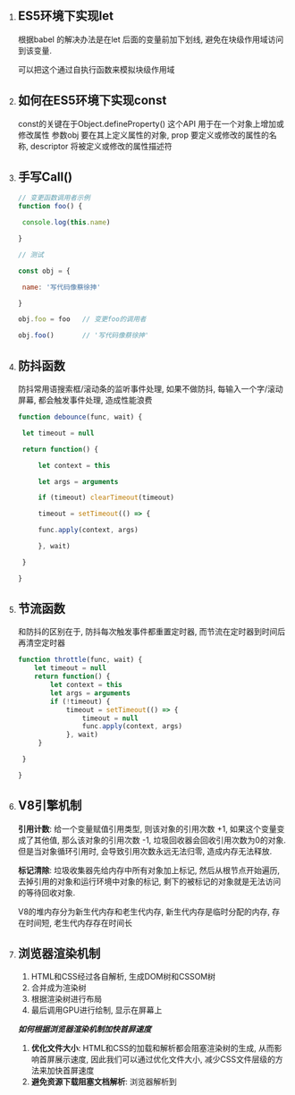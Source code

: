 1. ## ES5环境下实现let

   根据babel 的解决办法是在let 后面的变量前加下划线, 避免在块级作用域访问到该变量.

   可以把这个通过自执行函数来模拟块级作用域

2. ## 如何在ES5环境下实现const

   const的关键在于Object.defineProperty() 这个API 用于在一个对象上增加或修改属性 参数obj 要在其上定义属性的对象, prop 要定义或修改的属性的名称, descriptor 将被定义或修改的属性描述符

3. ## 手写Call()

   ```javascript
   // 变更函数调用者示例
   function foo() {
   
   	console.log(this.name)
   
   }
   ```

   ```javascript
   // 测试
   
   const obj = {
   
   	name: '写代码像蔡徐抻'
   
   }
   
   obj.foo = foo   // 变更foo的调用者
   
   obj.foo()       // '写代码像蔡徐抻'
   ```

   

4. ## 防抖函数

   防抖常用语搜索框/滚动条的监听事件处理, 如果不做防抖, 每输入一个字/滚动屏幕, 都会触发事件处理, 造成性能浪费

   ```javascript
   function debounce(func, wait) {
   
   	let timeout = null
   
   	return function() {
   
   		let context = this
   
   		let args = arguments
   
   		if (timeout) clearTimeout(timeout)
   
   		timeout = setTimeout(() => {
   
   		func.apply(context, args)
   
   		}, wait)
   
   	}
   
   }
   ```

   

5. ## 节流函数

   和防抖的区别在于,  防抖每次触发事件都重置定时器, 而节流在定时器到时间后再清空定时器

   ```javascript
   function throttle(func, wait) {
       let timeout = null
       return function() {
           let context = this
           let args = arguments
           if (!timeout) {
               timeout = setTimeout(() => {
                   timeout = null
                   func.apply(context, args)
               }, wait)
        }
   
	}
   
   }
   ```
   
   
   
6. ## V8引擎机制

   **引用计数**: 给一个变量赋值引用类型, 则该对象的引用次数 +1, 如果这个变量变成了其他值, 那么该对象的引用次数 -1, 垃圾回收器会回收引用次数为0的对象. 但是当对象循环引用时, 会导致引用次数永远无法归零, 造成内存无法释放.

   **标记清除**: 垃圾收集器先给内存中所有对象加上标记, 然后从根节点开始遍历, 去掉引用的对象和运行环境中对象的标记, 剩下的被标记的对象就是无法访问的等待回收对象.

   V8的堆内存分为新生代内存和老生代内存, 新生代内存是临时分配的内存, 存在时间短, 老生代内存存在时间长

7. ## 浏览器渲染机制

   1. HTML和CSS经过各自解析, 生成DOM树和CSSOM树
   2. 合并成为渲染树
   3. 根据渲染树进行布局
   4. 最后调用GPU进行绘制, 显示在屏幕上

   ***如何根据浏览器渲染机制加快首屏速度***

   1. **优化文件大小**: HTML和CSS的加载和解析都会阻塞渲染树的生成, 从而影响首屏展示速度, 因此我们可以通过优化文件大小, 减少CSS文件层级的方法来加快首屏速度
   2. **避免资源下载阻塞文档解析**: 浏览器解析到<script>标签时, 会阻塞文档解析, 直到脚本执行完成, 因此我们通常把<script>标签放在底部, 或者加上defer,async来进行异步下载

   ***什么是回流(重排), 什么情况下会触发回流***

   1. 当元素的尺寸或者绘制发生了变化, 就需要重新计算渲染树, 这就是回流
   2. DOM元素的几何属性(width/height/padding/margin/border)发生变化时会触发回流
   3. DOM元素移动或增加会触发回流
   4. 读写offise/scroll/client 等属性时会触发回流
   5. 调用window.getComputedStyle 会触发回流

   ***什么是重绘, 什么情况下会触发重绘***

   1. DOM样式发生了变化, 但没有影响DOM的几何属性时, 会触发重绘, 而不会触发回流. 重绘由于DOM位置信息不需要更新, 省去了布局过程, 因而性能由于回流

   ***什么是GPU加速, 如何使用GPU加速, GPU加速的缺点***

   ​	**优点**: 使用transform, opacity, filters等属性时, 会直接在GPU中完成处理, 这些属性的变化不会引起回流重绘

   ​	**缺点**: GPU渲染字体会导致字体模糊, 过多的GPU处理会导致内存问题

   ***如何减少回流***

   1. 使用`class`替代`style`，减少style的使用
   2. 使用resize、scroll时进行防抖和节流处理, 这两者会直接导致回流
   3. 使用visibility替换display: none, 因为前者只会引起重绘, 后者会引发会理
   4. 批量修改元素时, 可以先让元素脱离文档流, 等修改完毕后, 在放入文档流
   5. 避免触发同步布局事件, 我们在获取offsetWidth这类属性的值时, 可以使用变量将查询结果存起来, 避免多次查询, 每次对 offset/scroll/client 等属性进行查询时都会触发回流
   6. 对于复杂动画效果, 使用绝对定位让其脱离文档流, 复杂的动画效果会频繁地触发回流重绘, 我们可以讲动画元素设置绝对定位从而脱离文档流避免反复回流重绘

8. ## 浏览器缓存策略

   1. 介绍一下浏览器缓存位置和优先级

      1. Service Worker

         和Web Worker类似, 是独立的线程, 我们可以在这个线程中缓存文件, 在主线程需要的时候读取这里的文件, Service Worker使我们可以自由选择缓存那些文件以及文件的匹配、读取规则, 并且缓存是持续性的

      2. Memory Cache (内存缓存)

      3. Disk Cache (硬盘缓存)

      4. Push Cache (推送缓存)

      5. 以上缓存都没有命中就会进行网络请求
   
9. ## 如何让一个元素在浏览器里水平垂直居中的方法有几种

   1. 方法一: 水平居中, margin: auto 子父元素宽度固定, 子元素设置 margin: auto; 子元素不能设置浮动, 否则居中失效
   2. 方法二: 水平居中, 子父元素宽度固定, 父元素设置text-align: center; 子元素设置display: inline-block; 子元素不能设置浮动, 否则居中失效. 如果将元素设置为inline, 则元素的宽高设置会失效, 就需要内容来撑起盒子
   3. 方法三: 水平垂直居中, 子元素相对于父元素绝对定位, 子元素top, left设置为50%, 子元素transform: translate(-50%, -50%);
   4. 方法四: 水平垂直居中, 子元素相对于父元素绝对定位, 将子元素的top ,right, bottom, left 均设置为0, 然后设置子元素 margin: auto
   5. 方法五: 水平垂直居中, 父元素设置 display: table-cell; vertical-align: middle;  子元素设置 margin: auto;  这种方式是让所有的子元素作为一个整体垂直居中，并不能单独指定某一个子元素居中
   6. 方法六: 水平垂直居中, 子元素绝对定位, 和方法三差不多top, left设置为50%, 子元素transform: translate(-50%, -50%);
   7. 方法七: 水平垂直居中, 父元素设置 display: flex; justify-content: center; align-items: center;

10. ## CSS3有哪些元素选择器与动画属性, HTML有哪些新特性

    1. 圆角 border-radius 阴影 box-shadow 边框图片 border-image
    2. 文字特效 text-shadow 强制文本换行 word-wrap 线性渐变 linear-gradient
    3. 旋转, 缩放, 定位, 倾斜: transform:rotate(90deg) scale(0.83) translate(0px, -40px) skew(-9deg, 0deg)
    4. 增加了更多的css选择器 多背景 rgba()
    5. 在css3中唯一引入的伪元素是 ::selection
    6. 媒体查询(@emdia), flex布局

    HTML新特性

    1. 语义化的标签
    2. canvas
    3. 拖放 draggable
    4. 地理定位  Geolocation API
    5. Audio(音频)、Video(视频)

11. ## 用户在输入URL后发生了什么

    1. 处理用户的输入

       浏览器的UI线程处理用户的输入, 判断是跳转过来的还是用户自己的输入. 判断依据是请求报文中referer这个参数, 值是NULL, 用户自己手动输入.

    2. 开始导航

       用户敲了回车之后, 监听用户行为的UI线程告诉network线程去获取页面; 同时自己进入loading状态.

       network线程如何获取网页资源的呢?

       1. 什么是dns域名解析?怎么进行的域名解析

          因为网络通信是基于tcp/Ip地址的, 所以对于域名是无法识别的, 人们对于超出10位的IP地址记忆起来又有难度, 所以就出现了域名; 主机上用户配置了域名对应的子目录, 当访问对应的域名时, 就可以通过解析访问到对应子目录中的文件.

       2. 域名解析

          每一个PC端或者手机端都是一个DNS客户端.

          浏览器获将URL中的域名提取出来给DNS客户端

          DNS客户端向DNS服务器发起请求报文, 报文中包含URL给的主机名; 通过一系列的缓存查询和分布式DNS集群查询;

          dns客户端收到相应报文, 里边包含主机名对应的IP地址;

          浏览器获取到IP地址, 就可以向IP地址所在的Http服务器发送http请求

       3. 建立http连接

          安全的数据传输必须建立tls连接, 经过三次握手完成该项工作

          ![image-20200623154145575](C:\Users\Admin\AppData\Roaming\Typora\typora-user-images\image-20200623154145575.png)

       4. 发起http请求

    3. 读取相应

       当请求响应返回的时候, network线程依据Content-Type及MIME Type sniffing 判断响应内容的格式;

       常见的有text/html,text/css,text/javascript,image/gif,image/png, 等等;

       HTML格式文件的处理network线程通知UI线程完成资源获取, UI线程会寻找渲染进程;

       其他格式的文件都交给下载管理器来做了, 恶意站点和敏感字段的检查也会在该阶段完成.

    4. 寻找渲染进程, 确认导航

       network thread 确信浏览器可以导航到请求网页, network thread 会通知UI thread 数据已经准备好, UI thread 会查到一个 renderer process 进行网页的渲染.

       当UI线程发送URL请求 network 线程时, 浏览器其实已经知道了将要导航到那个站点. UI thread 会并行的预先查找和启动一个渲染进程, 如果一切正常, 当network thread 接收到数据时, 渲染进程已经准备就绪了, 但是如果遇到重定向, 准备好的渲染进程也许就不可用了, 这时候就需要重启一个新的渲染进程.

       Browser Process 会给 renderer process 发送IPC消息来确认导航, 一旦 Browser Process 收到 renderer process 的渲染确认消息, 导航过程结束, 页面加载过程开始

    5. 页面渲染

       经典的渲染过程![image-20200623160210781](C:\Users\Admin\AppData\Roaming\Typora\typora-user-images\image-20200623160210781.png)

12. ## var let const 声明变量有什么区别

    var重复声明 let在相同作用域中只能声明一次 const为常量不能重新赋值

13. ## Javascript中基本类型和复杂类型有哪些

    8种。Number、String、Boolean、Null、undefined、object、symbol、bigInt。

    1. 基本数据类型 Number String Boolean null undefined symbol bigInt
    2. 引用数据类型 object

14. ## this是什么

    指的是函数运行时所在的环境

15. ## 请实现一个自增的闭包方法

    ```javascript
    function incrementId() {
    	var n = 0;
    	return function() {
    		return n++;
    } } 
    var cat_id = incrementId();
    cat_id();
    ```

16. ## 请分别实现on off emit 方法

    ```javascript
    class EventEmitter {
        constructor() {
            this.\_event = {};
        }
        on(event,callback) {
            //监听event事件,触发时调用callback函数
            let callbacks = this.\_event[event] || [];
            callbacks.push(callback);
            this.\_event[event] = callbacks;
            return this;
        }
        off(event,callback) {
            //停止监听event事件
            let callbacks = this.\_event[event];
            this.\_event[event] = callbacks && callbacks.filter(fn => fn !== callback);
            return this;
        }
        emit(event, ...args) {
            //触发事件,并把参数传给事件的处理函数
            const callbacks = this.\_event[event];
            callbacks.forEach(fn => fn.apply(null,args));
            return this;
        }
    }
    
    //实例化
    const eve = new EventEmitter();
    
    //定义事件
    function myEvent1(data) {
        console.log('事件1触发了');
        console.log(data);
    }
    //监听
     eve.on('myEve1',myEvent1);
    
    //移除
    eve.off('myEve1',myEvent1);
    
    //触发
    eve.emit('myEve1',['哈哈','嘻嘻']);
    ```

17. ## 请实现Javascript深浅拷贝extend方法

    1. 堆内存与栈内存

       堆和栈都是内存中划分出来的用来存储的区域, 栈为自动分配的内存空间, 他有系统自动释放, 堆为动态分配的内存, 大小不定也不会自动释放

    2. js基本数据类型与引用类型的不同

       基本数据类型(Boolean, undefined, null, string, number)

           1. 基本数据类型存放在栈内存中

    ```javascript
    function Clone(obj) {
        //先判断是数组还是对象（执行对应的拷贝）
        var objCopy = Array.isArray(obj) ? [] : {};
        //拷贝的对象不能为空
        if (obj && typeof obj === "object") {
            for (key in obj) {
                //遍历
                if (obj.hasOwnProperty(key)) {
                    //拷贝的对象不能为空
                    if (obj[key] && typeof obj[key] === "object") {
                        objCopy[key] = Clone(obj[key]);
                    } else {
                        objCopy[key] = obj[key];
                    }
                }
            }
        }
        return objCopy;
    }
    ```

18. ## vue 实现组件通信有哪些

    父子组件之间通信

    非父子组件之间通信(兄弟组件, 隔代关系组件等)

    1. props/$emit

       父组件通过props的方式向子组件传递数据, 而通过$emit子组件可以向父组件通信.

    2. $children/$parent

       指定已创建的实例之父实例, 在两者之间建立父子关系. 子实例可以用this.$parent 访问父实例, 子实例被推入父实例的$children数组中

    3. provide/inject

       provide/inject是vue2.2.0新增的api, 简单来说就是父组件中通过provide来提供变量, 然后再子组件通过inject来注入变量

    4. ref/refs

       ref如果在普通的DOM元素上使用, 引用指向的就是DOM元素, 如果用在子组件上,引用就指向组件示例, 可以通过实例直接调用组件的方法数据.

    5. eventBus

       eventBus又称为事件总线, 在vue中可以使用它来作为沟通桥梁, 就像是所有组件的公共的相同的事件,可以向该中心发送活接受事件, 所以组件都可以通知其他组件

       1. 初始化

          首先需要创建一个事件总线并将其导出, 以便其他模块可以使用或监听它

          // event-bus.js

          import Vue from 'vue'
          export const EventBus = new Vue()

       2. 发送事件

          假设你有两个组件: additionNum和showNum, 这两个组件可以是兄弟组件也可以是父组件; $emit发送事件

       3. 接受事件

          $on接受事件

       4. 移除事件监听者

          import { eventBus } from 'event-bus.js'
          EventBus.$off('addition', {})

       5. Vuex

          1. Vuex是一个专为Vue.js应用程序开发状态管理模式. 它采用集中式存储管理应用的所有组件的状态,, 并以相应的规则保证状态以一种可预测的方式发生变化
          2. Vuex各个模块
             1. state: 用于数据的存储, 和store中的唯一数据源
             2. getters: 如vue中的计算属性一样, 基于state数据的二次包装, 常用于数据的筛选和多个数据的相关性计算
             3. mutation: 类似函数, 改变state数据的唯一途径, 且不能用于处理异步事件
             4. actions: 类似于mutation, 用于提交mutation来改变状态, 而不直接变更状态, 可以包含任意异步操作
             5. modules: 类似于命名空间, 用于项目中将各个模块的状态分开定义和操作, 便于维护

       6. localStorage/ sessionStorage

          这种通信比较简单, 缺点就是数据和状态比较混乱

       7. $attrs与$listeners

          $attrs和$listeners, 新增了inheritAttrs选项.

          ![image-20200708150528768](C:\Users\Admin\AppData\Roaming\Typora\typora-user-images\image-20200708150528768.png)

          ![image-20200708150542888](C:\Users\Admin\AppData\Roaming\Typora\typora-user-images\image-20200708150542888.png)

          ![image-20200708150623607](C:\Users\Admin\AppData\Roaming\Typora\typora-user-images\image-20200708150623607.png)

19. ## 你是如何做web性能优化? 首屏渲染如何处理

    资源打包压缩. 网络性能优化措施归结为三大方面: 减少请求数, 减少请求资源体积, 提升网络传输速率

    1. 图片资源优化

       不要再HTML里缩放图像, 需要多大的图片时, 就在服务器上准备多大的图片, 尽量固定图片尺寸

       使用雪碧图 精灵图

       使用字体图标iconfont

       使用webp格式的图片

    2. 网络传输性能检测工具---Page Speed

    3. 使用cdn加速

       便于CDN业务独立, 能够独立配置缓存

       抛开无用的cookie

20. ## HTTP2 有了解么？有哪些特性？说三点即可

    1. http2并没有改变之前HTTP的语义, 也就是说高层的Api并没有改变, 它是在底层通过二进制frame来改变性能的

    2. 二进制帧层

       消息传递方式: 最小的消息单元为帧, 是消息的切片,传输时可以乱序, 可以组装. frame组成逻辑上的消息, 即request和response. 同一个TCP连接上有很多双向流供frame流通

    3. 多路复用解决头阻塞问题: http2使用的是frame为单元的二进制消息进行通信, 并且提供了乱序传递, 然后组装消息处理方式, 使得多路数据可以混杂在一起进行传递, 这也使得其中某个消息的丢失并不会影响到其他消息的正常传递, 这使得HTTP协议的速度有了一个很大的提升

    4. 可以设定流的优先级的依赖

    5. 服务推送: 服务器可以通过特定的请求和预先恰当的定义, 分析得到前端需要哪些资源, 然后又server主动推送这些资源.

    6. HTTP2引入了头部压缩 对于新的头选项client和server协作更新并保存

21.  ## vuex 和 vue-router的实现原理

    1. vuex实现原理
    2. vue-router实现原理
    
22. ## express 的原理是什么？和 koa 的区别在哪里

    1. 原理

       

    2. 区别

       中间件的执行顺序: 中间件的执行顺序都是自上而下的. (Express中间件链是基于回调的

       Koala是基于Promise的)

       模型: Express为线性模型; 

       ![img](https://gitee.com/gitee_fanjunyang/JueJin/raw/master/images/%E4%B8%AD%E9%97%B4%E4%BB%B6_2.png?imageslim)Koa为洋葱模型

       ![图片加载失败!](https://gitee.com/gitee_fanjunyang/JueJin/raw/master/images/%E4%B8%AD%E9%97%B4%E4%BB%B6_1.jpg)

       功能: Express包含了一个完整的应用程序框架, 具有路由, 模板等功能

       `Koa`的核心模块只是 中间件内核，但是`Koa`却有这些功能的选项，但他们是**单独的模块**，用的时候需要 npm 安装

       所以，`Koa`的模块化程度更高，因此，如果你只需要核心请求应答上下文对象，则`Koa`占用空间非常小。相比较而言，`Express`较为庞大，内置了一整套中间件功能，好处是对于大部分应用场合你可以省掉自己选择和组合模块的时间。
    
23. ## 301，302，304，307的语义分别是什么？后端如何实现 304？

    301: 表示永久重定向, 请求的资源分配了新的URL, 以后应使用新的URL

    302: 表示临时性重定向, 请求的资源临时分配了新的URL, 本次请求暂且使用新的URL

    304: 客户端发送附带条件的请求时(if-matched,if-modified-since,if-none-match,if-range,if-unmodified-since任一个)服务器端允许请求访问资源, 但因发生请求为满足条件的情况后, 直接返回304Modified(服务器端资源未改变, 可以直接使用客户端未过期的缓存). 304状态码返回时, 不包含任何响应的主体部分

24. ## 200 除了OK外的另一个语义是什么，有什么作用

25. ## xss 和 csrf 分别是什么？如何防范？

    1. XSS: 跨站脚本攻击 将一些隐私数据像cookie\ session 发送给攻击者, 将受害者重定向到一个由攻击者控制的网站, 在受害者的机器上进行一些恶意操作

       分为三大类: 反射型(非持久性) 存储型(持久型) 基于DOM

       1. 反射型XSS只是简单地把用户输入的数据'反射'给浏览器,这种攻击方式往往需要攻击者诱使用户点击一个恶意链接, 或者一个表单, 或者进入一个恶意网站

